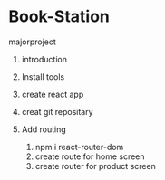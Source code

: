 # Book-Station

majorproject

1.  introduction
2.  Install tools
3.  create react app
4.  creat git repositary

5.  Add routing
    1. npm i react-router-dom
    2. create route for home screen
    3. create router for product screen
